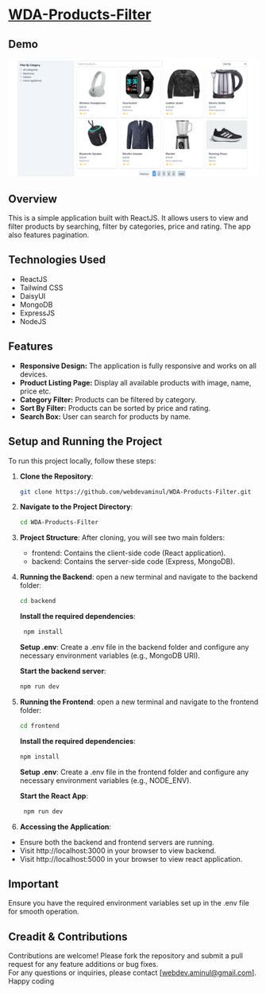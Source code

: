 # [WDA-Products-Filter](https://wda-products-filter.vercel.app)

## Demo

![WDA-Products-Filter-Demo-1](/frontend/src/assets/products-filter-demo.png)

## Overview

This is a simple application built with ReactJS. It allows users to view and filter products by searching, filter by categories, price and rating. The app also features pagination.

## Technologies Used

- ReactJS
- Tailwind CSS
- DaisyUI
- MongoDB
- ExpressJS
- NodeJS

## Features

- **Responsive Design:** The application is fully responsive and works on all devices.
- **Product Listing Page:** Display all available products with image, name, price etc.
- **Category Filter:** Products can be filtered by category.
- **Sort By Filter:** Products can be sorted by price and rating.
- **Search Box:** User can search for products by name.

## Setup and Running the Project

To run this project locally, follow these steps:

1. **Clone the Repository**:

   ```bash
   git clone https://github.com/webdevaminul/WDA-Products-Filter.git
   ```

2. **Navigate to the Project Directory**:

   ```bash
   cd WDA-Products-Filter
   ```

3. **Project Structure**: After cloning, you will see two main folders:

   - frontend: Contains the client-side code (React application).
   - backend: Contains the server-side code (Express, MongoDB).

4. **Running the Backend**: open a new terminal and navigate to the backend folder:

   ```bash
   cd backend
   ```

   **Install the required dependencies**:

   ```bash
    npm install
   ```

   **Setup .env**: Create a .env file in the backend folder and configure any necessary environment variables (e.g., MongoDB URI).

   **Start the backend server**:

   ```bash
   npm run dev
   ```

5. **Running the Frontend**: open a new terminal and navigate to the frontend folder:

   ```bash
   cd frontend
   ```

   **Install the required dependencies**:

   ```bash
   npm install
   ```

   **Setup .env**: Create a .env file in the frontend folder and configure any necessary environment variables (e.g., NODE_ENV).

   **Start the React App**:

   ```bash
    npm run dev
   ```

6. **Accessing the Application**:

- Ensure both the backend and frontend servers are running.
- Visit http://localhost:3000 in your browser to view backend.
- Visit http://localhost:5000 in your browser to view react application.

## Important

Ensure you have the required environment variables set up in the .env file for smooth operation.

## Creadit & Contributions

Contributions are welcome! Please fork the repository and submit a pull request for any feature additions or bug fixes.  
For any questions or inquiries, please contact [webdev.aminul@gmail.com].  
Happy coding
